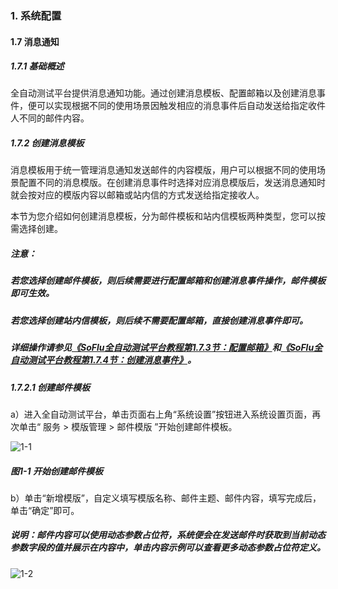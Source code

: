### 1. 系统配置

#### 1.7 消息通知

##### 1.7.1 基础概述

全自动测试平台提供消息通知功能。通过创建消息模板、配置邮箱以及创建消息事件，便可以实现根据不同的使用场景因触发相应的消息事件后自动发送给指定收件人不同的邮件内容。

##### 1.7.2 创建消息模板

消息模板用于统一管理消息通知发送邮件的内容模版，用户可以根据不同的使用场景配置不同的消息模版。在创建消息事件时选择对应消息模版后，发送消息通知时就会按对应的模版内容以邮箱或站内信的方式发送给指定接收人。

本节为您介绍如何创建消息模板，分为邮件模板和站内信模板两种类型，您可以按需选择创建。

##### 注意：

##### 若您选择创建邮件模板，则后续需要进行配置邮箱和创建消息事件操作，邮件模板即可生效。

##### 若您选择创建站内信模板，则后续不需要配置邮箱，直接创建消息事件即可。

##### 详细操作请参见[《SoFlu全自动测试平台教程第1.7.3节：配置邮箱》](https://gitee.com/feisuanyz/SoFlu-adp/edit/master/SoFlu%E5%85%A8%E8%87%AA%E5%8A%A8%E6%B5%8B%E8%AF%95%E5%B9%B3%E5%8F%B0%E6%95%99%E7%A8%8B/1.%20%E7%B3%BB%E7%BB%9F%E9%85%8D%E7%BD%AE/7.%20%E6%B6%88%E6%81%AF%E9%80%9A%E7%9F%A5/2.%20%E9%85%8D%E7%BD%AE%E9%82%AE%E7%AE%B1.md)和[《SoFlu全自动测试平台教程第1.7.4节：创建消息事件》](https://gitee.com/feisuanyz/SoFlu-adp/blob/master/SoFlu%E5%85%A8%E8%87%AA%E5%8A%A8%E6%B5%8B%E8%AF%95%E5%B9%B3%E5%8F%B0%E6%95%99%E7%A8%8B/1.%20%E7%B3%BB%E7%BB%9F%E9%85%8D%E7%BD%AE/7.%20%E6%B6%88%E6%81%AF%E9%80%9A%E7%9F%A5/3.%20%E5%88%9B%E5%BB%BA%E6%B6%88%E6%81%AF%E4%BA%8B%E4%BB%B6.md)。

##### 1.7.2.1 创建邮件模板

a）进入全自动测试平台，单击页面右上角“系统设置”按钮进入系统设置页面，再次单击“ 服务 > 模版管理 > 邮件模版 ”开始创建邮件模板。

![1-1](https://www.feisuanyz.com/fstest/xtpz/message/xiaoximuban_1.png)

##### 图1-1 开始创建邮件模板

b）单击“新增模版”，自定义填写模版名称、邮件主题、邮件内容，填写完成后，单击“确定”即可。

##### 说明：邮件内容可以使用动态参数占位符，系统便会在发送邮件时获取到当前动态参数字段的值并展示在内容中，单击内容示例可以查看更多动态参数占位符定义。

![1-2](https://www.feisuanyz.com/fstest/xtpz/message/xiaoximuban_2.png)
